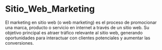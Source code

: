 # Sitio_Web_Marketing
El marketing en sitio web (o web marketing) es el proceso de promocionar una marca, producto o servicio en internet a través de un sitio web. Su objetivo principal es atraer tráfico relevante al sitio web, generando oportunidades para interactuar con clientes potenciales y aumentar las conversiones. 

